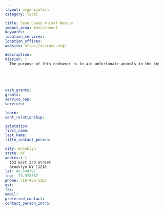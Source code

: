 ```yaml
---
layout: organization
category: local

title: Sean Casey Animal Rescue
impact_area: Environment
keywords: 
location_services: 
location_offices: 
website: http://scarnyc.org/

description: 
mission: |
  The purpose of this endeavor is to aid unfortunate animals in the interest of a higher quality of life. We take in rescued, confiscated, neglected, injured, ill, unmanageable, or otherwise unwanted animals from private owners, zoos, shelters, and other public organizations. These animals are cared for, and/or rehabilitated to the best of our ability and means until which time they can be found healthy, happy homes - whether it be through adoption to qualified candidates or legally released into habitats suitable to the specific species in conjunction with licensed wildlife rehabilitators. 

  

  

cash_grants: 
grants: 
service_opp: 
services: 

learn: 
cont_relationship: 

salutation: 
first_name: 
last_name: 
title_contact_person: 

city: Brooklyn
state: NY
address: |
  153 East 3rd Street  
  Brooklyn NY 11218
lat: 40.648397
lng: -73.978367
phone: 718-436-5163
ext: 
fax: 
email: 
preferred_contact: 
contact_person_intro: 
---
```

